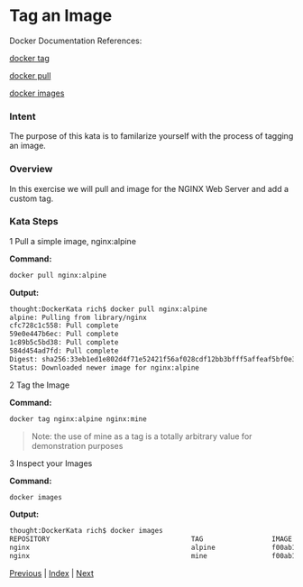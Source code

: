 # Tag an Image

Docker Documentation References:

[docker tag](https://docs.docker.com/engine/reference/commandline/tag/)

[docker pull](https://docs.docker.com/engine/reference/commandline/pull/)

[docker images](https://docs.docker.com/engine/reference/commandline/images/)

### Intent

The purpose of this kata is to familarize yourself with the process of tagging an image.

### Overview

In this exercise we will pull and image for the NGINX Web Server and add a custom tag.

### Kata Steps

1 Pull a simple image, nginx:alpine

**Command:**

```bash
docker pull nginx:alpine
```

**Output:**

```bash
thought:DockerKata rich$ docker pull nginx:alpine
alpine: Pulling from library/nginx
cfc728c1c558: Pull complete
59e0e447b6ec: Pull complete
1c89b5c5bd38: Pull complete
584d454ad7fd: Pull complete
Digest: sha256:33eb1ed1e802d4f71e52421f56af028cdf12bb3bfff5affeaf5bf0e328ffa1bc
Status: Downloaded newer image for nginx:alpine
```

2 Tag the Image

**Command:**

```bash
docker tag nginx:alpine nginx:mine
```

> Note: the use of mine as a tag is a totally arbitrary value for demonstration purposes

3 Inspect your Images

**Command:**

```bash
docker images
```

**Output:**

```bash
thought:DockerKata rich$ docker images
REPOSITORY                                   TAG                 IMAGE ID            CREATED             SIZE
nginx                                        alpine              f00ab1b3ac6d        2 weeks ago         15.5 MB
nginx                                        mine                f00ab1b3ac6d        2 weeks ago         15.5 MB
```

[Previous](7_start_containers.md) | [Index](README.md) | [Next](9_delete_image_by_tag.md)
